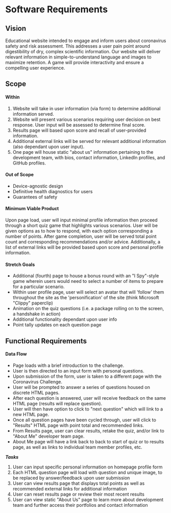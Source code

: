 # Software Requirements

## Vision

Educational website intended to engage and inform users about coronavirus safety and risk assessment. This addresses a user pain point around digestibility of dry, complex scientific information. Our website will deliver relevant information in simple-to-understand language and images to maximize retention. A game will provide interactivity and ensure a compelling user experience.

## Scope
#### Within

1. Website will take in user information (via form) to determine additional information served.
2. Website will present various scenarios requiring user decision on best response. User input will be assessed to determine final score.
3. Results page will based upon score and recall of user-provided information.
4. Additional external links will be served for relevant additional information (also dependant upon user input).
5. One page will house static "about us" information pertaining to the development team, with bios, contact information, LinkedIn profiles, and GitHub profiles.

#### Out of Scope
* Device-agnostic design
* Definitive health diagnostics for users
* Guarantees of safety

#### Minimum Viable Product
Upon page load, user will input minimal profile information then proceed through a short quiz game that highlights various scenarios. User will be given options as to how to respond, with each option corresponding a number of points. After game completion, user will be served total point count and corresponding recommendations and/or advice. Additionally, a list of external links will be provided based upon score and personal profile information.

#### Stretch Goals

* Additional (fourth) page to house a bonus round with an "I Spy"-style game wherein users would need to select a number of items to prepare for a particular scenario.
* Within user profile page, user will select an avatar that will 'follow' them throughout the site as the 'personification' of the site (think Microsoft "Clippy" paperclip)
* Animation on the quiz questions (i.e. a package rolling on to the screen, a handshake in action)
* Additional functionality dependant upon user info
* Point tally updates on each question page

## Functional Requirements

#### Data Flow
* Page loads with a brief introduction to the challenge. 
* User is then directed to an input form with personal questions.
* Upon submission of the form, user is taken to a different page with the Coronavirus Challenge.
* User will be prompted to answer a series of questions housed on discrete HTML pages.
* After each question is answered, user will receive feedback on the same HTML page (results will replace question).
* User will then have option to click to "next question" which will link to a new HTML page.
* Once all question pages have been cycled through, user will click to "Results" HTML page with point total and recommended links.
* From Results page, user can clear results, retake the quiz, and/or link to "About Me" developer team page.
* About Me page will have a link back to back to start of quiz or to results page, as well as links to individual team member profiles, etc.


***Tasks***
1. User can input specific personal information on homepage profile form
2. Each HTML question page will load with question and unique image, to be replaced by answer/feedback upon user submission
3. User can view results page that displays total points as well as recommended external links for additional information
4. User can reset results page or review their most recent results
5. User can view static "About Us" page to learn more about development team and further access their portfolios and contact information

